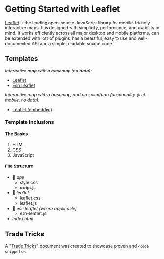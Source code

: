# Getting Started with Leaflet
[Leaflet](http://leafletjs.com/reference.html) is the leading open-source JavaScript library for mobile-friendly interactive maps. It is designed with simplicity, performance, and usability in mind. It works efficiently across all major desktop and mobile platforms, can be extended with lots of plugins, has a beautiful, easy to use and well-documented API and a simple, readable source code.

## Templates
_Interactive map with a basemap (no data):_  
* [Leaflet](http://geospatialem.github.io/getting-started-with-leaflet/leaflet/index.html)  
* [Esri Leaflet](http://geospatialem.github.io/getting-started-with-leaflet/esri-leaflet/index.html)

_Interactive map with a basemap, and no zoom/pan functionality (incl. mobile, no data):_
* [Leaflet (embedded)](http://geospatialem.github.io/getting-started-with-leaflet/leaflet-embedded/index.html)


### Template Inclusions
#### The Basics
1. HTML
2. CSS
3. JavaScript

#### File Structure  
* :open_file_folder: _app_  
  * style.css  
  * script.js  
* :open_file_folder: _leaflet_  
  * leaflet.css  
  * leaflet.js  
* :open_file_folder: _esri leaflet (where applicable)_   
  * esri-leaflet.js  
* _index.html_   

## Trade Tricks
A "[Trade Tricks](http://github.com/geospatialem/getting-started-with-leaflet/blob/gh-pages/TRADETRICKS.md)" document was created to showcase proven and  `<code snippets>`.
